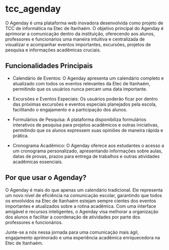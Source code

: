 # tcc_agenday
O Agenday é uma plataforma web inovadora desenvolvida como projeto de TCC de informática na Etec de Itanhaém. O objetivo principal do Agenday é aprimorar a comunicação dentro da instituição, oferecendo aos alunos, professores e funcionários uma maneira intuitiva e centralizada de visualizar e acompanhar eventos importantes, excursões, projetos de pesquisa e informações acadêmicas cruciais.

## Funcionalidades Principais
- Calendário de Eventos: O Agenday apresenta um calendário completo e atualizado com todos os eventos relevantes da Etec de Itanhaém, permitindo que os usuários nunca percam uma data importante.

- Excursões e Eventos Especiais: Os usuários poderão ficar por dentro das próximas excursões e eventos especiais planejados pela escola, facilitando o engajamento e a participação dos alunos.

- Formulários de Pesquisa: A plataforma disponibiliza formulários interativos de pesquisa para projetos acadêmicos e outras iniciativas, permitindo que os alunos expressem suas opiniões de maneira rápida e prática.

- Cronograma Acadêmico: O Agenday oferece aos estudantes o acesso a um cronograma personalizado, apresentando informações sobre aulas, datas de provas, prazos para entrega de trabalhos e outras atividades acadêmicas essenciais.

## Por que usar o Agenday?
O Agenday é mais do que apenas um calendário tradicional. Ele representa um novo nível de eficiência na comunicação escolar, garantindo que todos os envolvidos na Etec de Itanhaém estejam sempre cientes dos eventos importantes e atualizados sobre a rotina acadêmica. Com uma interface amigável e recursos inteligentes, o Agenday visa melhorar a organização dos alunos e facilitar a coordenação de atividades por parte dos professores e funcionários.

Junte-se a nós nessa jornada para uma comunicação mais ágil, engajamento aprimorado e uma experiência acadêmica enriquecedora na Etec de Itanhaém.
